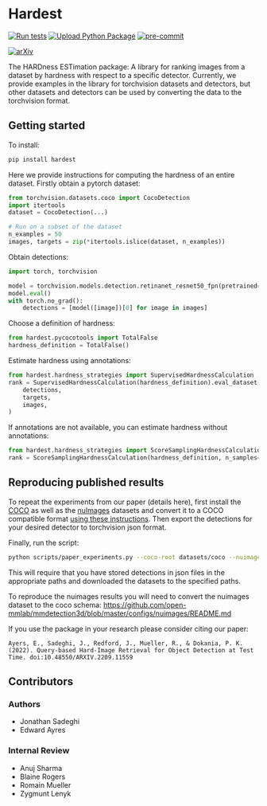 # Hardest

[![Run tests](https://github.com/fiveai/hardest/actions/workflows/python-package.yml/badge.svg)](https://github.com/fiveai/hardest/actions/workflows/python-package.yml)
[![Upload Python Package](https://github.com/fiveai/hardest/actions/workflows/deploy.yml/badge.svg)](https://github.com/fiveai/hardest/actions/workflows/deploy.yml)
[![pre-commit](https://github.com/fiveai/hardest/actions/workflows/pre-commit.yml/badge.svg)](https://github.com/fiveai/hardest/actions/workflows/pre-commit.yml)

[![arXiv](https://img.shields.io/badge/arXiv-2209.11559-b31b1b.svg)](https://arxiv.org/abs/2209.11559)

The HARDness ESTimation package: A library for ranking images from a dataset by hardness with respect to a specific detector.
Currently, we provide examples in the library for torchvision datasets and detectors, but other datasets and detectors
can be used by converting the data to the torchvision format.

## Getting started
To install:
```bash
pip install hardest
```

Here we provide instructions for computing the hardness of an entire dataset.
Firstly obtain a pytorch dataset:
```python
from torchvision.datasets.coco import CocoDetection
import itertools
dataset = CocoDetection(...)

# Run on a subset of the dataset
n_examples = 50
images, targets = zip(*itertools.islice(dataset, n_examples))

```
Obtain detections:
```python
import torch, torchvision

model = torchvision.models.detection.retinanet_resnet50_fpn(pretrained=True)
model.eval()
with torch.no_grad():
    detections = [model([image])[0] for image in images]
```

Choose a definition of hardness:
```python
from hardest.pycocotools import TotalFalse
hardness_definition = TotalFalse()
```

Estimate hardness using annotations:
```python
from hardest.hardness_strategies import SupervisedHardnessCalculation
rank = SupervisedHardnessCalculation(hardness_definition).eval_dataset(
    detections,
    targets,
    images,
)
```

If annotations are not available, you can estimate hardness without annotations:
```python
from hardest.hardness_strategies import ScoreSamplingHardnessCalculation
rank = ScoreSamplingHardnessCalculation(hardness_definition, n_samples=10).eval_dataset(detections, images)
```

## Reproducing published results
To repeat the experiments from our paper (details here), first install the [COCO](https://cocodataset.org) as well as the [nuImages](https://www.nuscenes.org/nuimages) datasets and convert it to a COCO compatible format [using these instructions](https://github.com/open-mmlab/mmdetection3d/blob/master/configs/nuimages/README.md).
Then export the detections for your desired detector to torchvision json format.

Finally, run the script:
```bash
python scripts/paper_experiments.py --coco-root datasets/coco --nuimages-root datasets/nuimages-coco --save-dir ./results --detection-path-coco detections/coco --detection-path-nuimages detections/nuimages
```
This will require that you have stored detections in json files in the appropriate paths and downloaded the datasets to
the specified paths.

To reproduce the nuimages results you will need to convert the nuimages dataset to the coco schema:
https://github.com/open-mmlab/mmdetection3d/blob/master/configs/nuimages/README.md

If you use the package in your research please consider citing our paper:
```
Ayers, E., Sadeghi, J., Redford, J., Mueller, R., & Dokania, P. K. (2022). Query-based Hard-Image Retrieval for Object Detection at Test Time. doi:10.48550/ARXIV.2209.11559
```

## Contributors

### Authors

- Jonathan Sadeghi
- Edward Ayres

### Internal Review

- Anuj Sharma
- Blaine Rogers
- Romain Mueller
- Zygmunt Lenyk
